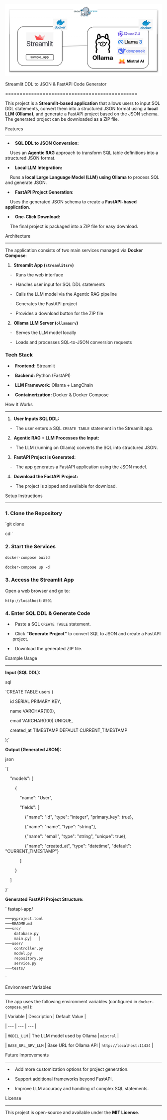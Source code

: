 ![ Banner](/doc/banner.png)

Streamlit DDL to JSON & FastAPI Code Generator

==============================================

This project is a **Streamlit-based application** that allows users to input SQL DDL statements, convert them into a structured JSON format using a **local LLM (Ollama)**, and generate a FastAPI project based on the JSON schema. The generated project can be downloaded as a ZIP file.

Features

--------

-   **SQL DDL to JSON Conversion:**

    Uses an **Agentic RAG** approach to transform SQL table definitions into a structured JSON format.

-   **Local LLM Integration:**

    Runs a **local Large Language Model (LLM) using Ollama** to process SQL and generate JSON.

-   **FastAPI Project Generation:**

    Uses the generated JSON schema to create a **FastAPI-based application**.

-   **One-Click Download:**

    The final project is packaged into a ZIP file for easy download.

Architecture

------------

The application consists of two main services managed via **Docker Compose**:

1.  **Streamlit App (`streamlitsrv`)**

    -   Runs the web interface

    -   Handles user input for SQL DDL statements

    -   Calls the LLM model via the Agentic RAG pipeline

    -   Generates the FastAPI project

    -   Provides a download button for the ZIP file

2.  **Ollama LLM Server (`ollamasrv`)**

    -   Serves the LLM model locally

    -   Loads and processes SQL-to-JSON conversion requests

### Tech Stack

-   **Frontend:** Streamlit

-   **Backend:** Python (FastAPI)

-   **LLM Framework:** Ollama + LangChain

-   **Containerization:** Docker & Docker Compose

How It Works

------------

1.  **User Inputs SQL DDL:**

    -   The user enters a SQL `CREATE TABLE` statement in the Streamlit app.

2.  **Agentic RAG + LLM Processes the Input:**

    -   The LLM (running on Ollama) converts the SQL into structured JSON.

3.  **FastAPI Project is Generated:**

    -   The app generates a FastAPI application using the JSON model.

4.  **Download the FastAPI Project:**

    -   The project is zipped and available for download.

Setup Instructions

------------------

### 1\. Clone the Repository

`git clone <your-repo-url>

cd <your-project-folder>`

### 2\. Start the Services

`docker-compose build`

`docker-compose up -d`

### 3\. Access the Streamlit App

Open a web browser and go to:

`http://localhost:8501`

### 4\. Enter SQL DDL & Generate Code

-   Paste a SQL `CREATE TABLE` statement.

-   Click **"Generate Project"** to convert SQL to JSON and create a FastAPI project.

-   Download the generated ZIP file.

Example Usage

-------------

**Input (SQL DDL):**

sql

`CREATE TABLE users (

    id SERIAL PRIMARY KEY,

    name VARCHAR(100),

    email VARCHAR(100) UNIQUE,

    created_at TIMESTAMP DEFAULT CURRENT_TIMESTAMP

);`

**Output (Generated JSON):**

json

`{

    "models": [

        {

            "name": "User",

            "fields": [

                {"name": "id", "type": "integer", "primary_key": true},

                {"name": "name", "type": "string"},

                {"name": "email", "type": "string", "unique": true},

                {"name": "created_at", "type": "datetime", "default": "CURRENT_TIMESTAMP"}

            ]

        }

    ]

}`

**Generated FastAPI Project Structure:**

`
fastapi-app/

	───pyproject.toml
	───README.md
	───src/
		database.py
		main.py│   │
	───user/
		controller.py
		model.py
		repository.py
		service.py
	───tests/
`

Environment Variables

---------------------

The app uses the following environment variables (configured in `docker-compose.yml`):

| Variable | Description | Default Value |

| --- | --- | --- |

| `MODEL_LLM` | The LLM model used by Ollama | `mistral` |

| `BASE_URL_SRV_LLM` | Base URL for Ollama API | `http://localhost:11434` |

Future Improvements

-------------------

-   Add more customization options for project generation.

-   Support additional frameworks beyond FastAPI.

-   Improve LLM accuracy and handling of complex SQL statements.

License

-------

This project is open-source and available under the **MIT License**.